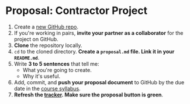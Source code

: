 # Proposal: Contractor Project

1. Create a [new GitHub repo](https://github.com/new).
1. If you're working in pairs, **invite your partner as a collaborator** for the project on GitHub.
1. **Clone** the repository locally.
1. `cd` to the cloned directory. **Create a `proposal.md` file. Link it in your `README.md`**.
1. Write **3 to 5 sentences** that tell me:
    - What you're going to create.
    - Why it's useful.
1. Add, commit, and **push your proposal document** to GitHub by the due date in the [course syllabus](../README.md#Schedule).
1. **Refresh the [tracker](https://make.sc/trackbew1.3). Make sure the proposal button is green**.
